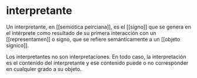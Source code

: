 # interpretante
Un interpretante, en [[semiótica peirciana]], es el [[signo]] que se genera en el intérprete como resultado de su primera interacción con un [[representamen]] o signo, que se refiere semánticamente a un [[objeto sígnico]].

Los interpretantes no son interpretaciones. En todo caso, la interpretación es el contenido del interpretante y ese contenido puede o no corresponder en cualquier grado a su objeto.

